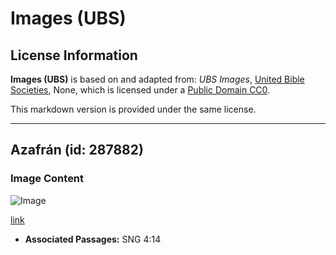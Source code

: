 # Images (UBS)

## License Information

**Images (UBS)** is based on and adapted from: _UBS Images_, [United Bible Societies](https://unitedbiblesocieties.org/), None, which is licensed under a [Public Domain CC0](https://creativecommons.org/public-domain/cc0/).

This markdown version is provided under the same license.



--------------------------------

## Azafrán (id: 287882)

### Image Content

![Image](https://cdn.aquifer.bible/aquifer-content/resources/Media/WEB-0163_crocus.jpg)

[link](https://cdn.aquifer.bible/aquifer-content/resources/Media/WEB-0163_crocus.jpg)

* **Associated Passages:** SNG 4:14

